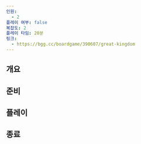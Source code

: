 ```yaml
---
인원:
  - 2
플레이 여부: false
복잡도: 2
플레이 타임: 20분
링크:
  - https://bgg.cc/boardgame/390607/great-kingdom
---
```

## 개요
## 준비
## 플레이
## 종료